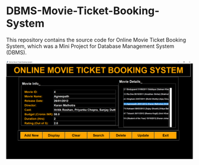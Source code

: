 # DBMS-Movie-Ticket-Booking-System
This repository contains the source code for Online Movie Ticket Booking System, which was a Mini Project for Database Management System (DBMS). 

![UI](Screenshot/OMTBS.PNG)
